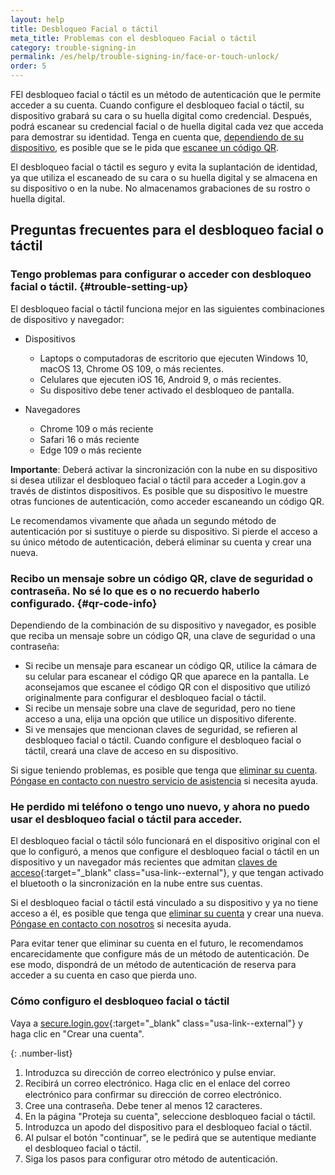 ```yaml
---
layout: help
title: Desbloqueo Facial o táctil
meta_title: Problemas con el desbloqueo Facial o táctil
category: trouble-signing-in
permalink: /es/help/trouble-signing-in/face-or-touch-unlock/
order: 5
---
```


FEl desbloqueo facial o táctil es un método de autenticación que le permite acceder a su cuenta. Cuando configure el desbloqueo facial o táctil, su dispositivo grabará su cara o su huella digital como credencial. Después, podrá escanear su credencial facial o de huella digital cada vez que acceda para demostrar su identidad. Tenga en cuenta que, [dependiendo de su dispositivo](#trouble-setting-up), es posible que se le pida que [escanee un código QR](#qr-code-info).

El desbloqueo facial o táctil es seguro y evita la suplantación de identidad, ya que utiliza el escaneado de su cara o su huella digital y se almacena en su dispositivo o en la nube. No almacenamos grabaciones de su rostro o huella digital.

## Preguntas frecuentes para el desbloqueo facial o táctil

### Tengo problemas para configurar o acceder con desbloqueo facial o táctil. {#trouble-setting-up}

El desbloqueo facial o táctil funciona mejor en las siguientes combinaciones de dispositivo y navegador:

* Dispositivos
    * Laptops o computadoras de escritorio que ejecuten Windows 10, macOS 13, Chrome OS 109, o más recientes.
    * Celulares que ejecuten iOS 16, Android 9, o más recientes.
    * Su dispositivo debe tener activado el desbloqueo de pantalla.

* Navegadores
    * Chrome 109 o más reciente
    * Safari 16 o más reciente
    * Edge 109 o más reciente

**Importante**: Deberá activar la sincronización con la nube en su dispositivo si desea utilizar el desbloqueo facial o táctil para acceder a Login.gov a través de distintos dispositivos. Es posible que su dispositivo le muestre otras funciones de autenticación, como acceder escaneando un código QR.

Le recomendamos vivamente que añada un segundo método de autenticación por si sustituye o pierde su dispositivo. Si pierde el acceso a su único método de autenticación, deberá eliminar su cuenta y crear una nueva.

### Recibo un mensaje sobre un código QR, clave de seguridad o contraseña. No sé lo que es o no recuerdo haberlo configurado. {#qr-code-info}
Dependiendo de la combinación de su dispositivo y navegador, es posible que reciba un mensaje sobre un código QR, una clave de seguridad o una contraseña:

* Si recibe un mensaje para escanear un código QR, utilice la cámara de su celular para escanear el código QR que aparece en la pantalla. Le aconsejamos que escanee el código QR con el dispositivo que utilizó originalmente para configurar el desbloqueo facial o táctil.
* Si recibe un mensaje sobre una clave de seguridad, pero no tiene acceso a una, elija una opción que utilice un dispositivo diferente.
* Si ve mensajes que mencionan claves de seguridad, se refieren al desbloqueo facial o táctil. Cuando configure el desbloqueo facial o táctil, creará una clave de acceso en su dispositivo.

Si sigue teniendo problemas, es posible que tenga que [eliminar su cuenta](/es/help/manage-your-account/delete-your-account/). [Póngase en contacto con nuestro servicio de asistencia](/es/contact/) si necesita ayuda.

### He perdido mi teléfono o tengo uno nuevo, y ahora no puedo usar el desbloqueo facial o táctil para acceder.

El desbloqueo facial o táctil sólo funcionará en el dispositivo original con el que lo configuró, a menos que configure el desbloqueo facial o táctil en un dispositivo y un navegador más recientes que admitan [claves de acceso](https://fidoalliance.org/passkeys/){:target="_blank" class="usa-link--external"}, y que tengan activado el bluetooth o la sincronización en la nube entre sus cuentas.

Si el desbloqueo facial o táctil está vinculado a su dispositivo y ya no tiene acceso a él, es posible que tenga que [eliminar su cuenta](/es/help/manage-your-account/delete-your-account/) y crear una nueva. [Póngase en contacto con nosotros](/es/contact/) si necesita ayuda.

Para evitar tener que eliminar su cuenta en el futuro, le recomendamos encarecidamente que configure más de un método de autenticación. De ese modo, dispondrá de un método de autenticación de reserva para acceder a su cuenta en caso que pierda uno.

### Cómo configuro el desbloqueo facial o táctil 

Vaya a [secure.login.gov](https://secure.login.gov/es){:target="_blank" class="usa-link--external"} y haga clic en "Crear una cuenta".

{: .number-list}
1. Introduzca su dirección de correo electrónico y pulse enviar.
2. Recibirá un correo electrónico. Haga clic en el enlace del correo electrónico para conﬁrmar su dirección de correo electrónico.
3. Cree una contraseña. Debe tener al menos 12 caracteres.
4. En la página "Proteja su cuenta", seleccione desbloqueo facial o táctil.
5. Introduzca un apodo del dispositivo para el desbloqueo facial o táctil.
6. Al pulsar el botón "continuar", se le pedirá que se autentique mediante el desbloqueo facial o táctil.
7. Siga los pasos para configurar otro método de autenticación.

